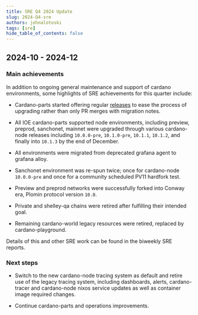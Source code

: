 ```yaml
---
title: SRE Q4 2024 Update
slug: 2024-Q4-sre
authors: johnalotoski
tags: [sre]
hide_table_of_contents: false
---
```


## 2024-10 - 2024-12

### Main achievements

In addition to ongoing general maintenance and support of cardano environments,
some highlights of SRE achievements for this quarter include:

* Cardano-parts started offering regular
  [releases](https://github.com/input-output-hk/cardano-parts/releases) to ease
  the process of upgrading rather than only PR merges with migration notes.

* All IOE cardano-parts supported node environments, including preview,
  preprod, sanchonet, mainnet were upgraded through various cardano-node releases
  including `10.0.0-pre`, `10.1.0-pre`, `10.1.1`, `10.1.2`, and finally into
  `10.1.3` by the end of December.

* All environments were migrated from deprecated grafana agent to grafana alloy.

* Sanchonet environment was re-spun twice; once for cardano-node
  `10.0.0-pre` and once for a community scheduled PV11 hardfork test.

* Preview and preprod networks were successfully forked into Conway era, Plomin
  protocol version `10.0`.

* Private and shelley-qa chains were retired after fulfilling their intended
  goal.

* Remaining cardano-world legacy resources were retired, replaced by
  cardano-playground.

Details of this and other SRE work can be found in the biweekly SRE reports.

### Next steps

* Switch to the new cardano-node tracing system as default and retire use of
  the legacy tracing system, including dashboards, alerts, cardano-tracer and
  cardano-node nixos service updates as well as container image required changes.

* Continue cardano-parts and operations improvements.
